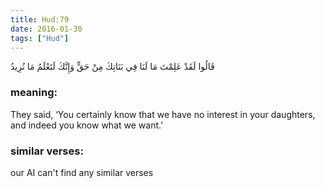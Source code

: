 ```yaml
---
title: Hud:79
date: 2016-01-30
tags: ["Hud"]
---
```

قَالُوا لَقَدْ عَلِمْتَ مَا لَنَا فِي بَنَاتِكَ مِنْ حَقٍّ وَإِنَّكَ لَتَعْلَمُ مَا نُرِيدُ
### meaning: 
They said, ‘You certainly know that we have no interest in your daughters, and indeed you know what we want.’
### similar verses: 

our AI can't find any similar verses




